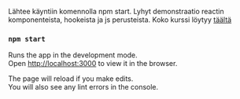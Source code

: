 Lähtee käyntiin komennolla npm start. Lyhyt demonstraatio reactin komponenteista, hookeista ja js perusteista.
Koko kurssi löytyy [täältä](https://github.com/Temez1/fullstackOpen2019)

### `npm start`

Runs the app in the development mode.<br />
Open [http://localhost:3000](http://localhost:3000) to view it in the browser.

The page will reload if you make edits.<br />
You will also see any lint errors in the console.

